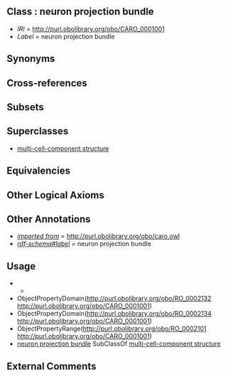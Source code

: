 
## Class : neuron projection bundle

 * *IRI* = http://purl.obolibrary.org/obo/CARO_0001001
 * *Label* = neuron projection bundle

## Synonyms


## Cross-references


## Subsets


## Superclasses

 * [multi-cell-component structure](../../CARO/00/CARO_0001000.md)

## Equivalencies


## Other Logical Axioms


## Other Annotations

 * *[imported from](../../IAO/12/IAO_0000412.md)* = http://purl.obolibrary.org/obo/caro.owl
 * *[rdf-schema#label](../../el/rdf-schema#label.md)* = neuron projection bundle

## Usage

 * -
 * ObjectPropertyDomain(<http://purl.obolibrary.org/obo/RO_0002132> <http://purl.obolibrary.org/obo/CARO_0001001>)
 * ObjectPropertyDomain(<http://purl.obolibrary.org/obo/RO_0002134> <http://purl.obolibrary.org/obo/CARO_0001001>)
 * ObjectPropertyRange(<http://purl.obolibrary.org/obo/RO_0002101> <http://purl.obolibrary.org/obo/CARO_0001001>)
 * [neuron projection bundle](../../CARO/01/CARO_0001001.md) SubClassOf [multi-cell-component structure](../../CARO/00/CARO_0001000.md)

## External Comments

